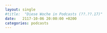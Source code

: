 ```yaml
---
layout: single
#title:  "Diese Woche in Podcasts (??.??.17)"
date:   2117-10-06 20:00:00 +0200
categories: podcasts
---
```



[agents]: /assets/images/freeagents_artwork.png.jpg "Free Agents"
[atp]: /assets/images/atp_400x400.jpg "Accidental Tech Podcast"
[b2w]: /assets/images/b2w_quarter.jpg "Back to Work"
[core]: /assets/images/coreint_400x400.png "Core Intuition"
[friday]: /assets/images/do_by_friday.jpg "Do by Friday"
[mpu]: /assets/images/mpu_350.png "Mac Power Users"
[radar]: /assets/images/radar_artwork.png "Under the Radar"
[talk]: /assets/images/talkshow_170x170bb.jpg "The Talk Show"
[timetable]: /assets/images/timetable.png "Timetable"